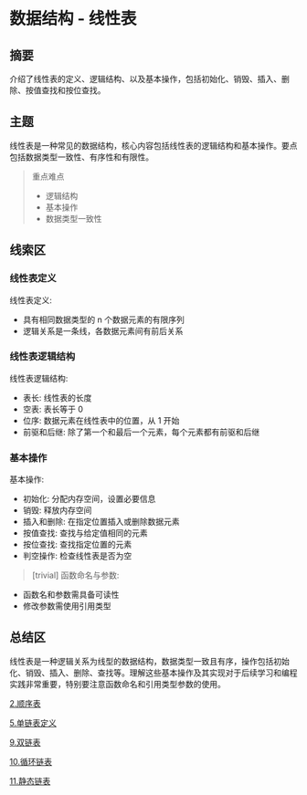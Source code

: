# 数据结构 - 线性表

## 摘要

介绍了线性表的定义、逻辑结构、以及基本操作，包括初始化、销毁、插入、删除、按值查找和按位查找。

## 主题

线性表是一种常见的数据结构，核心内容包括线性表的逻辑结构和基本操作。要点包括数据类型一致性、有序性和有限性。

> 重点难点
>
> - 逻辑结构
> - 基本操作
> - 数据类型一致性

## 线索区

### 线性表定义

线性表定义:

- 具有相同数据类型的 n 个数据元素的有限序列
- 逻辑关系是一条线，各数据元素间有前后关系

### 线性表逻辑结构

线性表逻辑结构:

- 表长: 线性表的长度
- 空表: 表长等于 0
- 位序: 数据元素在线性表中的位置，从 1 开始
- 前驱和后继: 除了第一个和最后一个元素，每个元素都有前驱和后继

### 基本操作

基本操作:

- 初始化: 分配内存空间，设置必要信息
- 销毁: 释放内存空间
- 插入和删除: 在指定位置插入或删除数据元素
- 按值查找: 查找与给定值相同的元素
- 按位查找: 查找指定位置的元素
- 判空操作: 检查线性表是否为空

> [trivial] 函数命名与参数:

- 函数名和参数需具备可读性
- 修改参数需使用引用类型

## 总结区

线性表是一种逻辑关系为线型的数据结构，数据类型一致且有序，操作包括初始化、销毁、插入、删除、查找等。理解这些基本操作及其实现对于后续学习和编程实践非常重要，特别要注意函数命名和引用类型参数的使用。


[2.顺序表](2.顺序表.md)

[5.单链表定义](5.单链表定义.md)

[9.双链表](9.双链表.md)

[10.循环链表](10.循环链表.md)

[11.静态链表](11.静态链表.md)

